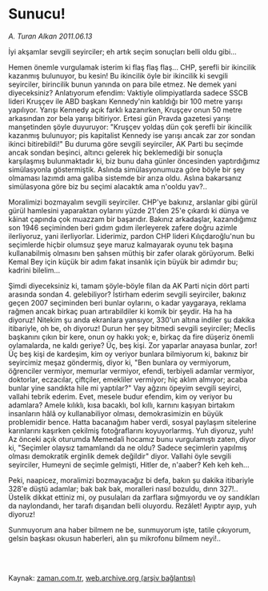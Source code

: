 # Sunucu!

*A. Turan Alkan 2011.06.13*

<td class="columnist-detail">
<p>İyi akşamlar sevgili seyirciler; eh artık seçim sonuçları belli oldu gibi...</p>
<p>
<div id="haberMetinDiv">
<p>Hemen önemle vurgulamak isterim ki flaş flaş flaş... CHP, şerefli bir ikincilik kazanmış bulunuyor, bu kesin! Bu ikincilik öyle bir ikincilik ki sevgili seyirciler, birincilik bunun yanında on para bile etmez. Ne demek yani diyeceksiniz? Anlatıyorum efendim: Vaktiyle olimpiyatlarda sadece SSCB lideri Kruşçev ile ABD başkanı Kennedy'nin katıldığı bir 100 metre yarışı yapılıyor. Yarışı Kennedy açık farklı kazanırken, Kruşçev onun 50 metre arkasından zor bela yarışı bitiriyor. Ertesi gün Pravda gazetesi yarışı manşetinden şöyle duyuruyor: "Kruşçev yoldaş dün çok şerefli bir ikincilik kazanmış bulunuyor; pis kapitalist Kennedy ise yarışı ancak zar zor sondan ikinci bitirebildi!" Bu duruma göre sevgili seyirciler, AK Parti bu seçimde ancak sondan beşinci, altıncı gelerek hiç beklemediği bir sonuçla karşılaşmış bulunmaktadır ki, biz bunu daha günler öncesinden yaptırdığımız simülasyonla göstermiştik. Aslında simülasyonumuza göre böyle bir şey olmaması lazımdı ama galiba sistemde bir arıza oldu. Aslına bakarsanız simülasyona göre biz bu seçimi alacaktık ama n'ooldu yav?..
<p>Moralimizi bozmayalım sevgili seyirciler. CHP'ye bakınız, arslanlar gibi gürül gürül hamlesini yaparaktan oylarını yüzde 21'den 25'e çıkardı ki dünya ve kâinat çapında çok muazzam bir başarıdır. Bakınız arkadaşlar, kazandığımız son 1946 seçiminden beri gıdım gıdım ilerleyerek zafere doğru azimle ilerliyoruz, yani ilerliyorlar. Liderimiz, pardon CHP lideri Kılıçdaroğlu'nun bu seçimlerde hiçbir olumsuz şeye maruz kalmayarak oyunu tek başına kullanabilmiş olmasını ben şahsen müthiş bir zafer olarak görüyorum. Belki Kemal Bey için küçük bir adım fakat insanlık için büyük bir adımdır bu; kadrini bilelim...
<p>Şimdi diyeceksiniz ki, tamam şöyle-böyle filan da AK Parti niçin dört parti arasında sondan 4. gelebiliyor? İstirham ederim sevgili seyirciler, bakınız geçen 2007 seçiminden beri bunlar oylarını, o kadar yaygaraya, reklama rağmen ancak birkaç puan artırabildiler ki komik bir şeydir. Ha ha ha diyoruz! Nitekim şu anda ekranlara yansıyor, 330'un altına indiler şu dakika itibariyle, oh be, oh diyoruz! Durun her şey bitmedi sevgili seyirciler; Meclis başkanını çıkın bir kere, onun oy hakkı yok; e, birkaç da fire düşeriz önemli oylamalarda, ne kaldı geriye? Üç, beş kişi. Zor yaparlar anayasa bunlar, zor! Üç beş kişi de kardeşim, kim oy veriyor bunlara bilmiyorum ki, bakınız bir seyircimiz meşaz göndermiş, diyor ki, "Ben bunlara oy vermiyorum, öğrenciler vermiyor, memurlar vermiyor, efendi, terbiyeli adamlar vermiyor, doktorlar, eczacılar, çiftçiler, emekliler vermiyor; hiç aklım almıyor; acaba bunlar yine sandıkta hile mi yaptılar?" Vay ağzını öpeyim sevgili seyirci, vallahi tebrik ederim. Evet, mesele budur efendim, kim oy veriyor bu adamlara? Amele kılıklı, kısa bacaklı, bol kıllı, karnını kaşıyan birtakım insanların hâlâ oy kullanabiliyor olması, demokrasimizin en büyük problemidir bence. Hatta bacanağım haber verdi, sosyal paylaşım sitelerine karınlarını kaşırken çekilmiş fotoğraflarını koyuyorlarmış. Yuh diyoruz, yuh! Az önceki açık oturumda Memedali hocamız bunu vurgulamıştı zaten, diyor ki, "Seçimler olaysız tamamlandı da ne oldu? Sadece seçimlerin yapılmış olması demokratik erginlik demek değildir" diyor. Vallahi öyle sevgili seyirciler, Humeyni de seçimle gelmişti, Hitler de, n'aaber? Keh keh keh... 
<p>Peki, naapicez, moralimizi bozmayacağız bi defa, bakın şu dakika itibariyle 328'e düştü adamlar; bak bak bak, moralleri nasıl bozuldu, dınn 327!.. Üstelik dikkat ettiniz mi, oy pusulaları da zarflara sığmıyordu ve oy sandıkları da naylondandı, her tarafı dışarıdan belli oluyordu. Rezâlet! Ayıptır ayıp, yuh diyoruz! 
<p>Sunmuyorum ana haber bilmem ne be, sunmuyorum işte, tatile çıkıyorum, gelsin başkası okusun haberleri, alın şu mikrofonu bilmem neyi!.. </p></p></p></p></p></div>
</p>


<p><br>
		 </br></p></td>

Kaynak: [zaman.com.tr](http://zaman.com.tr/yazar.do?yazino=1146217), [web.archive.org (arşiv bağlantısı)](http://web.archive.org/web/20110818112531/http://www.zaman.com.tr:80/yazar.do?yazino=1146217)
